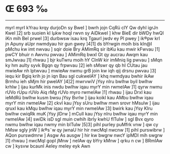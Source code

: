 # Œ 693 ‰
---
myrI myrI kYrau krqy durjoDn sy BweI ] bwrh jojn CqRü clY Qw dyhI
igrJn KweI ]2] srb suoien kI lµkw hoqI rwvn sy AiDkweI ] khw
BieE dir bWDy hwQI iKn mih BeI prweI ]3] durbwsw isau krq TgaurI
jwdv ey Pl pwey ] ik®pw krI jn Apuny aUpr nwmdyau hir gun gwey
]4]1] ds bYrwgin moih bis kIn@I pMchu kw imt nwvau ] sqir doie Bry
AMimRq sir ibKu kau mwir kFwvau ]1] pwCY bhuir n Awvnu pwvau ] AMimRq
bwxI Gt qy aucrau Awqm kau smJwvau ]1] rhwau ] bjr kuTwru moih hY
CInW kir imMniq lig pwvau ] sMqn ky hm aulty syvk Bgqn qy frpwvau
]2] ieh sMswr qy qb hI CUtau jau mwieAw nh lptwvau ] mwieAw nwmu
grB join kw iqh qij drsnu pwvau ]3] iequ kir Bgiq krih jo jn
iqn Bau sgl cukweIAY ] khq nwmdyau bwhir ikAw Brmhu ieh sMjm hir
pweIAY ]4]2] mwrvwiV jYsy nIru bwlhw byil bwlhw krhlw ] ijau kurMk
inis nwdu bwlhw iqau myrY min rwmeIAw ]1] qyrw nwmu rUVo rUpu rUVo Aiq
rMg rUVo myro rwmeIAw ]1] rhwau ] ijau DrxI kau ieMdRü bwlhw kusm bwsu
jYsy Bvrlw ] ijau koikl kau AMbu bwlhw iqau myrY min rwmeIAw ]2]
ckvI kau jYsy sUru bwlhw mwn srovr hMsulw ] ijau qruxI kau kMqu bwlhw
iqau myrY min rwmeIAw ]3] bwirk kau jYsy KIru bwlhw cwiqRk muK jYsy
jlDrw ] mCulI kau jYsy nIru bwlhw iqau myrY min rwmeIAw ]4] swiDk
isD sgl muin cwhih ibrly kwhU fITulw ] sgl Bvx qyro nwmu bwlhw iqau
nwmy min bITulw ]5]3] pihl purIey puMfrk vnw ] qw cy hMsw sgly jnW
] ik®s˜w qy jwnaU hir hir nwcMqI nwcnw ]1] pihl purswibrw ] AQon
purswdmrw ] Asgw As ausgw ] hir kw bwgrw nwcY ipMDI mih swgrw
]1] rhwau ] nwcMqI gopI jMnw ] neIAw qy bYry kMnw ] qrku n cw ]
BRmIAw cw ] kysvw bcaunI AeIey meIey eyk Awn
####
